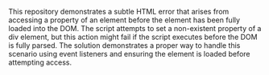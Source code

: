 This repository demonstrates a subtle HTML error that arises from accessing a property of an element before the element has been fully loaded into the DOM.  The script attempts to set a non-existent property of a div element, but this action might fail if the script executes before the DOM is fully parsed.  The solution demonstrates a proper way to handle this scenario using event listeners and ensuring the element is loaded before attempting access. 